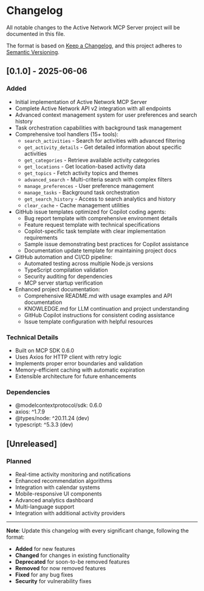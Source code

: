 # Changelog

All notable changes to the Active Network MCP Server project will be documented in this file.

The format is based on [Keep a Changelog](https://keepachangelog.com/en/1.0.0/),
and this project adheres to [Semantic Versioning](https://semver.org/spec/v2.0.0.html).

## [0.1.0] - 2025-06-06

### Added
- Initial implementation of Active Network MCP Server
- Complete Active Network API v2 integration with all endpoints
- Advanced context management system for user preferences and search history
- Task orchestration capabilities with background task management
- Comprehensive tool handlers (15+ tools):
  - `search_activities` - Search for activities with advanced filtering
  - `get_activity_details` - Get detailed information about specific activities
  - `get_categories` - Retrieve available activity categories
  - `get_locations` - Get location-based activity data
  - `get_topics` - Fetch activity topics and themes
  - `advanced_search` - Multi-criteria search with complex filters
  - `manage_preferences` - User preference management
  - `manage_tasks` - Background task orchestration
  - `get_search_history` - Access to search analytics and history
  - `clear_cache` - Cache management utilities
- GitHub issue templates optimized for Copilot coding agents:
  - Bug report template with comprehensive environment details
  - Feature request template with technical specifications
  - Copilot-specific task template with clear implementation requirements
  - Sample issue demonstrating best practices for Copilot assistance
  - Documentation update template for maintaining project docs
- GitHub automation and CI/CD pipeline:
  - Automated testing across multiple Node.js versions
  - TypeScript compilation validation
  - Security auditing for dependencies
  - MCP server startup verification
- Enhanced project documentation:
  - Comprehensive README.md with usage examples and API documentation
  - KNOWLEDGE.md for LLM continuation and project understanding
  - GitHub Copilot instructions for consistent coding assistance
  - Issue template configuration with helpful resources

### Technical Details
- Built on MCP SDK 0.6.0
- Uses Axios for HTTP client with retry logic
- Implements proper error boundaries and validation
- Memory-efficient caching with automatic expiration
- Extensible architecture for future enhancements

### Dependencies
- @modelcontextprotocol/sdk: 0.6.0
- axios: ^1.7.9
- @types/node: ^20.11.24 (dev)
- typescript: ^5.3.3 (dev)

## [Unreleased]

### Planned
- Real-time activity monitoring and notifications
- Enhanced recommendation algorithms
- Integration with calendar systems
- Mobile-responsive UI components
- Advanced analytics dashboard
- Multi-language support
- Integration with additional activity providers

---

**Note**: Update this changelog with every significant change, following the format:
- **Added** for new features
- **Changed** for changes in existing functionality  
- **Deprecated** for soon-to-be removed features
- **Removed** for now removed features
- **Fixed** for any bug fixes
- **Security** for vulnerability fixes
